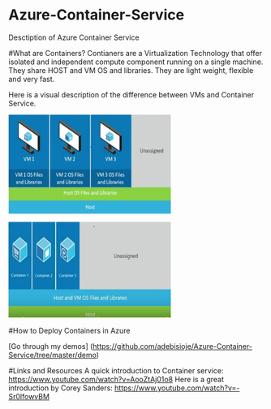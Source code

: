 # Azure-Container-Service
Desctiption of Azure Container Service 

#What are Containers? 
Contianers are a Virtualization Technology that offer isolated and independent compute component running on a single machine. They share HOST and VM OS and libraries. They are light weight, flexible and very fast. 

Here is a visual description of the difference between VMs and Container Service. 

<img src="https://github.com/adebisioje/Azure-Container-Service/blob/master/images/VMvsContainers.PNG" width="320" height="400"/> 

#How to Deploy Containers in Azure

[Go through my demos] (https://github.com/adebisioje/Azure-Container-Service/tree/master/demo)


#Links and Resources 
A quick introduction to Container service: https://www.youtube.com/watch?v=AooZtAj01o8
Here is a great introduction by Corey Sanders: https://www.youtube.com/watch?v=-Sr0lfowvBM 



